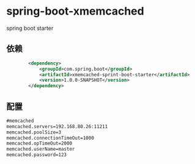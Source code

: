 # spring-boot-xmemcached
spring boot starter
## 依赖
```xml
        <dependency>
            <groupId>com.spring.boot</groupId>
            <artifactId>xmemcached-sprint-boot-starter</artifactId>
            <version>1.0.0-SNAPSHOT</version>
        </dependency>
```
## 配置
```xml
#memcached
memcached.servers=192.168.80.26:11211
memcached.poolSize=3
memcached.connectionTimeOut=1000
memcached.opTimeOut=2000
memcached.userName=master
memcached.password=123
```
